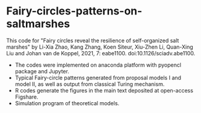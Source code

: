 # Fairy-circles-patterns-on-saltmarshes
This code for "Fairy circles reveal the resilience of self-organized salt marshes" by Li-Xia Zhao, Kang Zhang, Koen Siteur, Xiu-Zhen Li, Quan-Xing Liu and Johan van de Koppel, 2021, 7: eabe1100. doi:10.1126/sciadv.abe1100. 

* The codes were implemented on anaconda platform with pyopencl package and Jupyter.
* Typical Fairy-circle patterns generated from proposal models I and model II, as well as output from classical Turing mechanism. 
* R codes generate the figures in the main text deposited at open-access Figshare.
* Simulation program of theoretical models.

